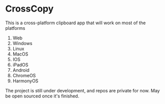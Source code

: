 # CrossCopy

This is a cross-platform clipboard app that will work on most of the platforms

1. Web
2. Windows
3. Linux
4. MacOS
5. IOS
6. iPadOS
7. Android
8. ChromeOS
9. HarmonyOS

The project is still under development, and repos are private for now. May be open sourced once it's finished.
